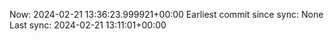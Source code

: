 Now: 2024-02-21 13:36:23.999921+00:00 Earliest commit since sync: None Last sync: 2024-02-21 13:11:01+00:00
